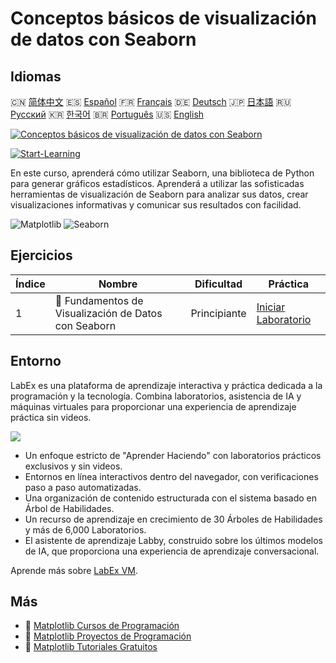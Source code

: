 # Conceptos básicos de visualización de datos con Seaborn

## Idiomas

🇨🇳 [简体中文](README_zh.md) 🇪🇸 [Español](README_es.md) 🇫🇷 [Français](README_fr.md) 🇩🇪 [Deutsch](README_de.md) 🇯🇵 [日本語](README_ja.md) 🇷🇺 [Русский](README_ru.md) 🇰🇷 [한국어](README_ko.md) 🇧🇷 [Português](README_pt.md) 🇺🇸 [English](README.md) 

[![Conceptos básicos de visualización de datos con Seaborn](https://cover-creator.labex.io/seaborn-data-visualization-basics.png?lang=es)](https://labex.io/es/courses/seaborn-data-visualization-basics)

[![Start-Learning](https://img.shields.io/badge/Start-Learning-whitesmoke?style=for-the-badge)](https://labex.io/es/courses/seaborn-data-visualization-basics)

En este curso, aprenderá cómo utilizar Seaborn, una biblioteca de Python para generar gráficos estadísticos. Aprenderá a utilizar las sofisticadas herramientas de visualización de Seaborn para analizar sus datos, crear visualizaciones informativas y comunicar sus resultados con facilidad.

![Matplotlib](https://img.shields.io/badge/Matplotlib-whitesmoke?style=for-the-badge&logo=matplotlib)
![Seaborn](https://img.shields.io/badge/Seaborn-whitesmoke?style=for-the-badge&logo=seaborn)


## Ejercicios

|   Índice | Nombre                                                | Dificultad   | Práctica                                                                                                            |
|----------|-------------------------------------------------------|--------------|---------------------------------------------------------------------------------------------------------------------|
|        1 | 📖  Fundamentos de Visualización de Datos con Seaborn | Principiante | <a target='_blank' href='https://labex.io/es/labs/seaborn-data-visualization-basics-180237'>Iniciar Laboratorio</a> |

## Entorno

LabEx es una plataforma de aprendizaje interactiva y práctica dedicada a la programación y la tecnología. Combina laboratorios, asistencia de IA y máquinas virtuales para proporcionar una experiencia de aprendizaje práctica sin videos.

![](https://tutorial-screenshot.getvm.io/images/vm-1725247253.png)

- Un enfoque estricto de "Aprender Haciendo" con laboratorios prácticos exclusivos y sin videos.
- Entornos en línea interactivos dentro del navegador, con verificaciones paso a paso automatizadas.
- Una organización de contenido estructurada con el sistema basado en Árbol de Habilidades.
- Un recurso de aprendizaje en crecimiento de 30 Árboles de Habilidades y más de 6,000 Laboratorios.
- El asistente de aprendizaje Labby, construido sobre los últimos modelos de IA, que proporciona una experiencia de aprendizaje conversacional.

Aprende más sobre [LabEx VM](https://support.labex.io/using-labex/virtual-machine).

## Más

- 🔗 [Matplotlib Cursos de Programación](https://github.com/labex-labs/awesome-programming-courses)
- 🔗 [Matplotlib Proyectos de Programación](https://github.com/labex-labs/awesome-programming-projects)
- 🔗 [Matplotlib Tutoriales Gratuitos](https://github.com/labex-labs/matplotlib-free-tutorials)

